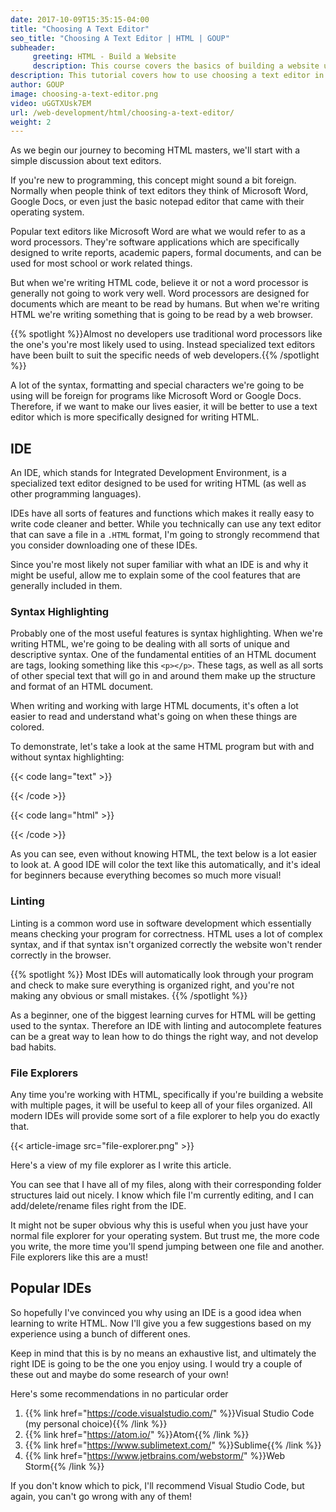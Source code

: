 ```yaml
---
date: 2017-10-09T15:35:15-04:00
title: "Choosing A Text Editor"
seo_title: "Choosing A Text Editor | HTML | GOUP"
subheader:
     greeting: HTML - Build a Website
     description: This course covers the basics of building a website using HTML. Work your way through the videos/articles and I'll teach you everything you need to know to create a basic website!
description: This tutorial covers how to use choosing a text editor in HTML.
author: GOUP
image: choosing-a-text-editor.png
video: uGGTXUsk7EM
url: /web-development/html/choosing-a-text-editor/
weight: 2
---
```


As we begin our journey to becoming HTML masters, we'll start with a simple discussion about text editors.

If you're new to programming, this concept might sound a bit foreign. Normally when people think of text editors they think of Microsoft Word, Google Docs, or even just the basic notepad editor that came with their operating system.

Popular text editors like Microsoft Word are what we would refer to as a word processors. They're software applications which are specifically designed to write reports, academic papers, formal documents, and can be used for most school or work related things.

But when we're writing HTML code, believe it or not a word processor is generally not going to work very well. Word processors are designed for documents which are meant to be read by humans. But when we're writing HTML we're writing something that is going to be read by a web browser.

{{% spotlight %}}Almost no developers use traditional word processors like the one's you're most likely used to using. Instead specialized text editors have been built to suit the specific needs of web developers.{{% /spotlight %}}

A lot of the syntax, formatting and special characters we're going to be using will be foreign for programs like Microsoft Word or Google Docs. Therefore, if we want to make our lives easier, it will be better to use a text editor which is more specifically designed for writing HTML.

## IDE

An IDE, which stands for Integrated Development Environment, is a specialized text editor designed to be used for writing HTML (as well as other programming languages).

IDEs have all sorts of features and functions which makes it really easy to write code cleaner and better. While you technically can use any text editor that can save a file in a `.HTML` format, I'm going to strongly recommend that you consider downloading one of these IDEs.

Since you're most likely not super familiar with what an IDE is and why it might be useful, allow me to explain some of the cool features that are generally included in them.

### Syntax Highlighting

Probably one of the most useful features is syntax highlighting. When we're writing HTML, we're going to be dealing with all sorts of unique and descriptive syntax. One of the fundamental entities of an HTML document are tags, looking something like this `<p></p>`. These tags, as well as all sorts of other special text that will go in and around them make up the structure and format of an HTML document.

When writing and working with large HTML documents, it's often a lot easier to read and understand what's going on when these things are colored.

To demonstrate, let's take a look at the same HTML program but with and without syntax highlighting:


{{< code lang="text" >}}
<head>
 <meta charset="UTF-8">
 <meta name="description" content="This is a great website">
 <title>My Website Title</title>
</head>
{{< /code >}}

{{< code lang="html" >}}
<head>
 <meta charset="UTF-8">
 <meta name="description" content="This is a great website">
 <title>My Website Title</title>
</head>
{{< /code >}}

As you can see, even without knowing HTML, the text below is a lot easier to look at. A good IDE will color the text like this automatically, and it's ideal for beginners because everything becomes so much more visual!

### Linting

Linting is a common word use in software development which essentially means checking your program for correctness. HTML uses a lot of complex syntax, and if that syntax isn't organized correctly the website won't render correctly in the browser.

{{% spotlight %}}
Most IDEs will automatically look through your program and check to make sure everything is organized right, and you're not making any obvious or small mistakes.
{{% /spotlight %}}

As a beginner, one of the biggest learning curves for HTML will be getting used to the syntax. Therefore an IDE with linting and autocomplete features can be a great way to lean how to do things the right way, and not develop bad habits.

### File Explorers

Any time you're working with HTML, specifically if you're building a website with multiple pages, it will be useful to keep all of your files organized. All modern IDEs will provide some sort of a file explorer to help you do exactly that.

{{< article-image src="file-explorer.png" >}}

Here's a view of my file explorer as I write this article.

You can see that I have all of my files, along with their corresponding folder structures laid out nicely. I know which file I'm currently editing, and I can add/delete/rename files right from the IDE.

It might not be super obvious why this is useful when you just have your normal file explorer for your operating system. But trust me, the more code you write, the more time you'll spend jumping between one file and another. File explorers like this are a must!

## Popular IDEs

So hopefully I've convinced you why using an IDE is a good idea when learning to write HTML. Now I'll give you a few suggestions based on my experience using a bunch of different ones.

Keep in mind that this is by no means an exhaustive list, and ultimately the right IDE is going to be the one you enjoy using. I would try a couple of these out and maybe do some research of your own!

Here's some recommendations in no particular order

1. {{% link href="https://code.visualstudio.com/" %}}Visual Studio Code (my personal choice){{% /link %}}
2. {{% link href="https://atom.io/" %}}Atom{{% /link %}}
3. {{% link href="https://www.sublimetext.com/" %}}Sublime{{% /link %}}
3. {{% link href="https://www.jetbrains.com/webstorm/" %}}Web Storm{{% /link %}}

If you don't know which to pick, I'll recommend Visual Studio Code, but again, you can't go wrong with any of them!


